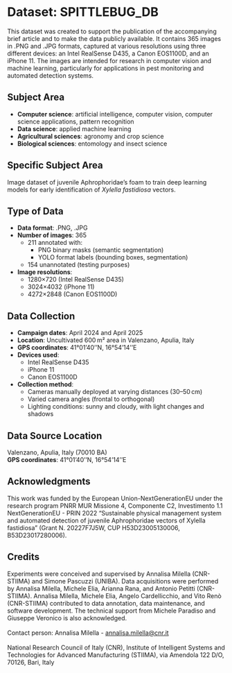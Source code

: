# Dataset: SPITTLEBUG_DB
This dataset was created to support the publication of the accompanying brief article and to make the data publicly available. It contains 365 images in .PNG and .JPG formats, captured at various resolutions using three different devices: an Intel RealSense D435, a Canon EOS1100D, and an iPhone 11. The images are intended for research in computer vision and machine learning, particularly for applications in pest monitoring and automated detection systems.

## Subject Area
- **Computer science**: artificial intelligence, computer vision, computer science applications, pattern recognition  
- **Data science**: applied machine learning  
- **Agricultural sciences**: agronomy and crop science  
- **Biological sciences**: entomology and insect science

## Specific Subject Area
Image dataset of juvenile Aphrophoridae’s foam to train deep learning models for early identification of *Xylella fastidiosa* vectors.

## Type of Data
- **Data format**: .PNG, .JPG
- **Number of images**: 365
  - 211 annotated with:
    - PNG binary masks (semantic segmentation)
    - YOLO format labels (bounding boxes, segmentation)
  - 154 unannotated (testing purposes)
- **Image resolutions**:
  - 1280×720 (Intel RealSense D435)
  - 3024×4032 (iPhone 11)
  - 4272×2848 (Canon EOS1100D)

## Data Collection
- **Campaign dates**: April 2024 and April 2025
- **Location**: Uncultivated 600 m² area in Valenzano, Apulia, Italy  
- **GPS coordinates**: 41°01’40’’N, 16°54’14’’E
- **Devices used**:
  - Intel RealSense D435
  - iPhone 11
  - Canon EOS1100D
- **Collection method**:
  - Cameras manually deployed at varying distances (30–50 cm)
  - Varied camera angles (frontal to orthogonal)
  - Lighting conditions: sunny and cloudy, with light changes and shadows

## Data Source Location
Valenzano, Apulia, Italy (70010 BA)  
**GPS coordinates**: 41°01’40’’N, 16°54’14’’E

## Acknowledgments
This work was funded by the European Union-NextGenerationEU under the research program PNRR MUR Missione 4, Componente C2, Investimento 1.1 NextGenerationEU - PRIN 2022 “Sustainable physical management system and automated detection of juvenile Aphrophoridae vectors of Xylella fastidiosa” (Grant N. 20227F7J5W, CUP H53D23005130006, B53D23017280006).
 
## Credits
Experiments were conceived and supervised by Annalisa Milella (CNR-STIIMA) and Simone Pascuzzi (UNIBA). Data acquisitions were performed by Annalisa Milella, Michele Elia, Arianna Rana, and Antonio Petitti (CNR-STIIMA). Annalisa Milella, Michele Elia, Angelo Cardellicchio, and Vito Renò (CNR-STIIMA) contributed to data annotation, data maintenance, and software development. The technical support from Michele Paradiso and Giuseppe Veronico is also acknowledged.
<br/>
<br/>
Contact person: Annalisa Milella - annalisa.milella@cnr.it
<br/>
<br/>
National Research Council of Italy (CNR), Institute of Intelligent Systems and Technologies for Advanced Manufacturing (STIIMA), via Amendola 122 D/O, 70126, Bari, Italy
